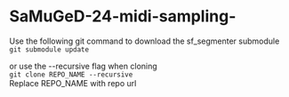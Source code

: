 # SaMuGeD-24-midi-sampling-

Use the following git command to download the sf_segmenter submodule \
`
git submodule update
`

or use the --recursive flag when cloning \
`git clone REPO_NAME --recursive` \
Replace REPO_NAME with repo url